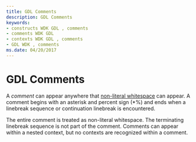 ```yaml
---
title: GDL Comments
description: GDL Comments
keywords:
- constructs WDK GDL , comments
- comments WDK GDL
- contexts WDK GDL , comments
- GDL WDK , comments
ms.date: 04/20/2017
---
```


# GDL Comments


A *comment* can appear anywhere that [non-literal whitespace](gdl-whitespace-characters.md) can appear. A comment begins with an asterisk and percent sign (\*%) and ends when a linebreak sequence or continuation linebreak is encountered.

The entire comment is treated as non-literal whitespace. The terminating linebreak sequence is not part of the comment. Comments can appear within a nested context, but no contexts are recognized within a comment.

 

 




